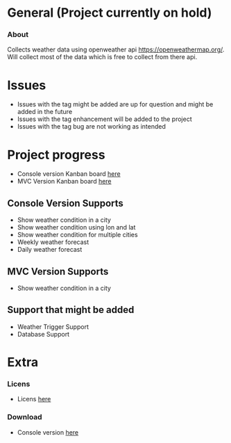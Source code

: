 # General (Project currently on hold)
### About
Collects weather data using openweather api https://openweathermap.org/. 
Will collect most of the data which is free to collect from there api. 

# Issues
- Issues with the tag might be added are up for question and might be added in the future
- Issues with the tag enhancement will be added to the project
- Issues with the tag bug are not working as intended

# Project progress
- Console version Kanban board [here](https://github.com/users/Carpenteri1/projects/3) 
- MVC Version Kanban board [here](https://github.com/Carpenteri1/WeatherApp/projects/4)

## Console Version Supports
- Show weather condition in a city
- Show weather condition using lon and lat
- Show weather condition for multiple cities
- Weekly weather forecast 
- Daily weather forecast 

## MVC Version Supports
- Show weather condition in a city

## Support that might be added
- Weather Trigger Support
- Database Support

# Extra

### Licens
- Licens [here](https://github.com/Carpenteri1/WeatherApp/blob/master/LICENSE)

### Download 
- Console version [here](https://github.com/Carpenteri1/WeatherApp/releases/download/v1.0/Bin.zip) 
